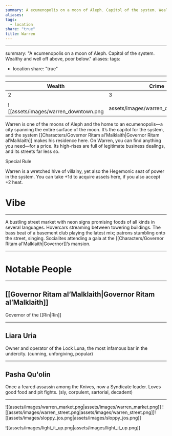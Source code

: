 ```yaml
---
summary: A ecumenopolis on a moon of Aleph. Capitol of the system. Wealthy and well off above, poor below.
aliases: 
tags:
  - location
share: "true"
title: Warren
---
```

---
summary: "A ecumenopolis on a moon of Aleph. Capitol of the system. Wealthy and well off above, poor below."
aliases:
tags:
  - location
share: "true"
---
| **Wealth** | **Crime** | **Tech** | **Weird** |
| ---------- | --------- | -------- | --------- |
| 2          | 3         | 2        | 1         |
|            |           |          |           |
![[assets/images/warren_downtown.png|assets/images/warren_downtown.png]]


Warren is one of the moons of Aleph and the home to an ecumenopolis—a city spanning the entire surface of the moon. It’s the capitol for the system, and the system [[Characters/Governor Ritam al’Malklaith|Governor Ritam al’Malklaith]] makes his residence here. On Warren, you can find anything you need—for a price. Its high-rises are full of legitimate business dealings, and its streets far less so.

Special Rule

Warren is a wretched hive of villainy, yet also the Hegemonic seat of power in the system. You can take +1d to acquire assets here, if you also accept +2 heat.

# Vibe

---

A bustling street market with neon signs promising foods of all kinds in several languages. Hovercars streaming between towering buildings. The bass beat of a basement club playing the latest mix; patrons stumbling onto the street, singing. Socialites attending a gala at the [[Characters/Governor Ritam al’Malklaith|Governor]]’s mansion.

---

# Notable People

---

## [[Governor Ritam al’Malklaith|Governor Ritam al’Malklaith]]

Governor of the [[Rin|Rin]]

---

## Liara Uria

Owner and operator of the Lock Luna, the most infamous bar in the undercity. (cunning, unforgiving, popular)


---

## Pasha Qu'olin

Once a feared assassin among the Knives, now a Syndicate leader. Loves good food and pit fights. (sly, corpulent, sartorial, decadent)

---



![[assets/images/warren_market.png|assets/images/warren_market.png]]
![[assets/images/warren_street.png|assets/images/warren_street.png]]![[assets/images/sloppy_jos.png|assets/images/sloppy_jos.png]]

![[assets/images/light_it_up.png|assets/images/light_it_up.png]]